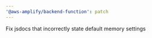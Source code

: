 ```yaml
---
'@aws-amplify/backend-function': patch
---
```


Fix jsdocs that incorrectly state default memory settings
